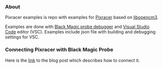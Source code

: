 ### About

Pixracer examples is repo with examples for [Pixracer](https://docs.px4.io/en/flight_controller/pixracer.html) based on [libopencm3](https://github.com/libopencm3).

Examples are done with [Black Magic probe debugger](https://github.com/blacksphere/blackmagic/wiki) and [Visual Studio Code](https://code.visualstudio.com/) editor (VSC). Examples include json file with building and debugging settings for VSC.

### Connecting Pixracer with Black Magic Probe

Here is the [link](http://igor-misic.blogspot.com/2018/06/how-connect-pixracer-with-black-magic.html) to the blog post which describes how to connect it.
